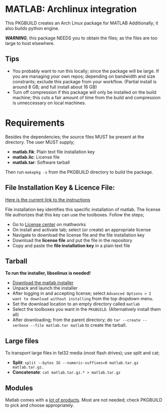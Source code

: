 # MATLAB: Archlinux integration

This PKGBUILD creates an Arch Linux package for MATLAB
Additionally; it also builds python engine.

***WARNING***, this package NEEDS you to obtain the files; as the files are too large to host elsewhere.

## Tips

* You probably want to run this locally; since the package will be large.
If you are managing your own repos; depending on bandwidth and size constrants;
exclude this package from your workflow.
(Partial install is around 8 GB; and full install about 16 GB)
* Turn off compression if this package will only be installed on the build machine;
this cuts a fair amount of time from the build and compression is unneccessary on local machines.

# Requirements

Besides the dependencies; the source files MUST be present at the directory.
The user MUST supply;

* **matlab.fik**: Plain text file installation key
* **matlab.lic**: License file
* **matlab.tar**: Software tarball

Then run `makepkg -s` from the PKGBUILD directory to build the package.

## File Installation Key & Licence File:

[Here is the current link to the instructions](https://www.mathworks.com/help/install/ug/install-using-a-file-installation-key.html)

File installation key identifies this specific installation of matlab.
The license file authorizes that this key can use the toolboxes.
Follow the steps;

* Go to [License center](https://www.mathworks.com/licensecenter) on mathworks
* On install and activate tab; select (or create) an appropriate license
* Navigate to download the license file and the file installation key
* Download the **license file** and put the file in the repository
* Copy and paste the **file installation key** in a plain text file

## Tarball

**To run the installer, libselinux is needed!**

* [Download the matlab installer](https://www.mathworks.com/downloads)
* Unpack and launch the installer
* After logging in and accepting license; select
`Advanced Options > I want to download without installing`
from the top dropdown menu.
* Set the download location to an empty directory called `matlab`
* Select the toolboxes you want in the `PKGBUILD`.
(Alternatively install them all)
* After downloading; from the parent directory; do
`tar --create --verbose --file matlab.tar matlab`
to create the tarball.

## Large files

To transport large files in fat32 media (most flash drives); use split and cat;
* **Split**: `split --bytes 3G --numeric-suffixes=0 matlab.tar.gz matlab.tar.gz.`
* **Concatenate**: `cat matlab.tar.gz.* > matlab.tar.gz`

## Modules

Matlab comes with a [lot of products](https://www.mathworks.com/products.html).
Most are not needed; check PKGBUILD to pick and choose appropriately.
